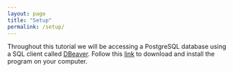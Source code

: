 ```yaml
---
layout: page
title: "Setup"
permalink: /setup/
---
```


Throughout this tutorial we will be accessing a PostgreSQL database using a SQL client called [DBeaver](http://dbeaver.jkiss.org/). Follow this [link](http://dbeaver.jkiss.org/download/) to download and install the program on your computer.
